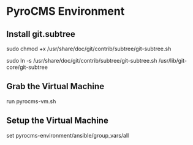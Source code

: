 # PyroCMS Environment

## Install git.subtree

sudo chmod +x /usr/share/doc/git/contrib/subtree/git-subtree.sh

sudo ln -s /usr/share/doc/git/contrib/subtree/git-subtree.sh /usr/lib/git-core/git-subtree


## Grab the Virtual Machine

run pyrocms-vm.sh


## Setup the Virtual Machine

set pyrocms-environment/ansible/group_vars/all
